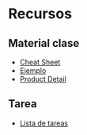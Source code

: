 # Recursos

## Material clase
- [Cheat Sheet](https://github.com/RaulNovelo/curso-vuejs-adc/blob/master/resources/mod1/Vue-Essentials-Cheat-Sheet.pdf)
- [Ejemplo](https://github.com/RaulNovelo/curso-vuejs-adc/tree/master/resources/mod1/clase/QRoo2020)
- [Product Detail](https://github.com/RaulNovelo/curso-vuejs-adc/tree/master/resources/mod1/clase/ProductDetail)

## Tarea
- [Lista de tareas](https://github.com/RaulNovelo/curso-vuejs-adc/tree/master/resources/mod1/lista-tareas)
